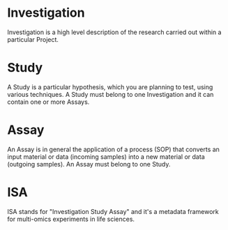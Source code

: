 # Investigation

Investigation is a high level description of the research carried out within a particular Project.

# Study

A Study is a particular hypothesis, which you are planning to test, using various techniques. A Study must belong to one Investigation and it can contain one or more Assays.

# Assay

An Assay is in general the application of a process (SOP) that converts an input material or data (incoming samples) into a new material or data (outgoing samples). An Assay must belong to one Study.

# ISA
ISA stands for "Investigation Study Assay" and it's a metadata framework for multi-omics experiments in life sciences.